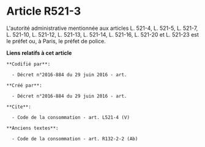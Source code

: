 # Article R521-3

L'autorité administrative mentionnée aux articles L. 521-4, L. 521-5, L. 521-7, L. 521-10, L. 521-12, L. 521-13, L. 521-14,
L. 521-16, L. 521-20 et L. 521-23 est le préfet ou, à Paris, le préfet de police.

**Liens relatifs à cet article**

	**Codifié par**:

	  - Décret n°2016-884 du 29 juin 2016 - art.

	**Créé par**:

	  - Décret n°2016-884 du 29 juin 2016 - art.

	**Cite**:

	  - Code de la consommation - art. L521-4 (V)

	**Anciens textes**:

	  - Code de la consommation - art. R132-2-2 (Ab)
